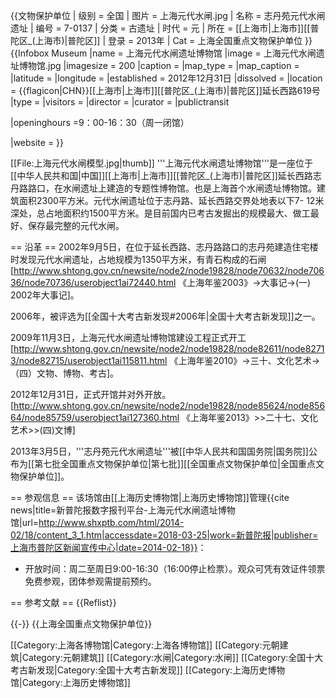 {{文物保护单位
| 级别 = 全国
| 图片 = 上海元代水闸.jpg
| 名称 = 志丹苑元代水闸遗址
| 编号 = 7-0137
| 分类 = 古遗址
| 时代 = 元
| 所在 = [[上海市|上海市]][[普陀区_(上海市)|普陀区]]
| 登录 = 2013年
| Cat = 上海全国重点文物保护单位
}}
{{Infobox Museum
 |name          = 上海元代水闸遗址博物馆
 |image         = 上海元代水闸遗址博物馆.jpg
 |imagesize     = 200
 |caption       = 
 |map_type      = 
 |map_caption   = 
 |latitude      = 
 |longitude     = 
 |established   = 2012年12月31日
 |dissolved     = 
 |location      =  {{flagicon|CHN}}[[上海市|上海市]][[普陀区_(上海市)|普陀区]]延长西路619号
 |type          = 
 |visitors      = 
 |director      = 
 |curator       = 
 |publictransit

 |openinghours  =9：00-16：30（周一闭馆） 

 |website       =
}}

[[File:上海元代水闸模型.jpg|thumb]]
'''上海元代水闸遗址博物馆'''是一座位于[[中华人民共和国|中国]][[上海市|上海市]][[普陀区_(上海市)|普陀区]]延长西路志丹路路口，在水闸遗址上建造的专题性博物馆。也是上海首个水闸遗址博物馆。建筑面积2300平方米。元代水闸遗址位于志丹路、延长西路交界处地表以下7- 12米深处，总占地面积约1500平方米。是目前国内已考古发掘出的规模最大、做工最好、保存最完整的元代水闸。<ref name="上海年鉴2013文博"></ref><ref name="上海年鉴2003大事记"></ref>

== 沿革 ==
2002年9月5日，在位于延长西路、志丹路路口的志丹苑建造住宅楼时发现元代水闸遗址，占地规模为1350平方米，有青石构成的石闸<ref name="上海年鉴2003大事记">[http://www.shtong.gov.cn/newsite/node2/node19828/node70632/node70636/node70736/userobject1ai72440.html 《上海年鉴2003》->大事记->(一) 2002年大事记]</ref>。

2006年，被评选为[[全国十大考古新发现#2006年|全国十大考古新发现]]之一。<ref name="上海年鉴2013文博"></ref>

2009年11月3日，上海元代水闸遗址博物馆建设工程正式开工<ref name="上海年鉴2010文物博物考古">[http://www.shtong.gov.cn/newsite/node2/node19828/node82611/node82713/node82715/userobject1ai115811.html 《上海年鉴2010》->三十、文化艺术->（四）文物、博物、考古]</ref>。

2012年12月31日，正式开馆并对外开放。<ref name="上海年鉴2013文博">[http://www.shtong.gov.cn/newsite/node2/node19828/node85624/node85664/node85759/userobject1ai127360.html 《上海年鉴2013》>>二十七、文化艺术>>(四)文博]</ref>

2013年3月5日，'''志丹苑元代水闸遗址'''被[[中华人民共和国国务院|国务院]]公布为[[第七批全国重点文物保护单位|第七批]][[全国重点文物保护单位|全国重点文物保护单位]]。

== 参观信息 ==
该场馆由[[上海历史博物馆|上海历史博物馆]]管理<ref name=xptb>{{cite news|title=新普陀报数字报刊平台-上海元代水闸遗址博物馆|url=http://www.shxptb.com/html/2014-02/18/content_3_1.htm|accessdate=2018-03-25|work=新普陀报|publisher=上海市普陀区新闻宣传中心|date=2014-02-18}}</ref>：
* 开放时间：周二至周日9:00-16:30（16:00停止检票）。观众可凭有效证件领票免费参观，团体参观需提前预约。<ref name=xptb />

== 参考文献 ==
{{Reflist}}

{{-}}
{{上海全国重点文物保护单位}}

[[Category:上海各博物馆|Category:上海各博物馆]]
[[Category:元朝建筑|Category:元朝建筑]]
[[Category:水闸|Category:水闸]]
[[Category:全国十大考古新发现|Category:全国十大考古新发现]]
[[Category:上海历史博物馆|Category:上海历史博物馆]]
